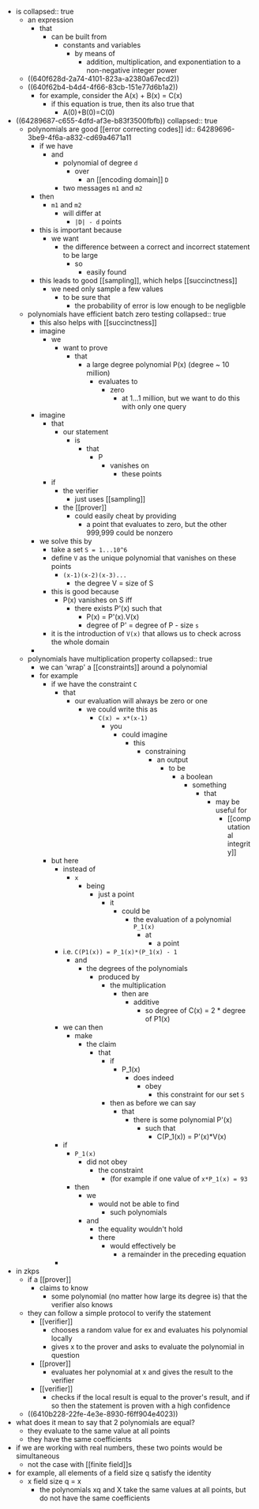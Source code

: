 - is
  collapsed:: true
	- an expression
		- that
			- can be built from
				- constants and variables
					- by means of
						- addition, multiplication, and exponentiation to a non-negative integer power
	- ((640f628d-2a74-4101-823a-a2380a67ecd2))
	- ((640f62b4-b4d4-4f66-83cb-151e77d6b1a2))
		- for example, consider the A(x) + B(x) = C(x)
			- if this equation is true, then its also true that
				- A(0)+B(0)=C(0)
- ((64289687-c655-4dfd-af3e-b83f3500fbfb))
  collapsed:: true
	- polynomials are good [[error correcting codes]]
	  id:: 64289696-3be9-4f6a-a832-cd69a4671a11
		- if we have
			- and
				- polynomial of degree `d`
					- over
						- an [[encoding domain]] `D`
				- two messages `m1` and `m2`
		- then
			- `m1` and `m2`
				- will differ at
					- `|D| - d` points
		- this is important because
			- we want
				- the difference between a correct and incorrect statement to be large
					- so
						- easily found
		- this leads to good [[sampling]], which helps [[succinctness]]
			- we need only sample a few values
				- to be sure that
					- the probability of error is low enough to be negligble
	- polynomials have efficient batch zero testing
	  collapsed:: true
		- this also helps with [[succinctness]]
		- imagine
			- we
				- want to prove
					- that
						- a large degree polynomial P(x) (degree ~ 10 million)
							- evaluates to
								- zero
									- at 1...1 million, but we want to do this with only one query
		- imagine
			- that
				- our statement
					- is
						- that
							- P
								- vanishes on
									- these points
			- if
				- the verifier
					- just uses [[sampling]]
				- the [[prover]]
					- could easily cheat by providing
						- a point that evaluates to zero, but the other 999,999 could be nonzero
		- we solve this by
			- take a set `S = 1...10^6`
			- define `V` as the unique polynomial that vanishes on these points
				- `(x-1)(x-2)(x-3)...`
					- the degree V = size of S
			- this is good because
				- P(x) vanishes on S iff
					- there exists P'(x) such that
						- P(x) = P'(x).V(x)
						- degree of P' = degree of P - size `s`
			- it is the introduction of `V(x)` that allows us to check across the whole domain
		-
	- polynomials have multiplication property
	  collapsed:: true
		- we can 'wrap' a [[constraints]] around a polynomial
		- for example
			- if we have the constraint `C`
				- that
					- our evaluation will always be zero or one
						- we could write this as
							- `C(x) = x*(x-1)`
								- you
									- could imagine
										- this
											- constraining
												- an output
													- to be
														- a boolean
															- something
																- that
																	- may be useful for
																		- [[computational integrity]]
			- but here
				- instead of
					- `x`
						- being
							- just a point
								- it
									- could be
										- the evaluation of a polynomial `P_1(x)`
											- at
												- a point
				- i.e. `C(P1(x)) = P_1(x)*(P_1(x) - 1`
					- and
						- the degrees of the polynomials
							- produced by
								- the multiplication
									- then are
										- additive
											- so degree of C(x) = 2 * degree of P1(x)
				- we can then
					- make
						- the claim
							- that
								- if
									- P_1(x)
										- does indeed
											- obey
												- this constraint for our set `S`
								- then as before we can say
									- that
										- there is some polynomial P'(x)
											- such that
												- C(P_1(x)) = P'(x)*V(x)
				- if
					- `P_1(x)`
						- did not obey
							- the constraint
								- (for example if one value of `x*P_1(x) = 93`
					- then
						- we
							- would not be able to find
								- such polynomials
						- and
							- the equality wouldn't hold
							- there
								- would effectively be
									- a remainder in the preceding equation
				-
- in zkps
	- if a [[prover]]
		- claims to know
			- some polynomial (no matter how large its degree is) that the verifier also knows
	- they can follow a simple protocol to verify the statement
		- [[verifier]]
			- chooses a random value for ex and evaluates his polynomial locally
			- gives x to the prover and asks to evaluate the polynomial in question
		- [[prover]]
			- evaluates her polynomial at x and gives the result to the verifier
		- [[verifier]]
			- checks if the local result is equal to the prover's result, and if so then the statement is proven with a high confidence
	- ((6410b228-22fe-4e3e-8930-f6ff904e4023))
- what does it mean to say that 2 polynomials are equal?
	- they evaluate to the same value at all points
	- they have the same coefficients
- if we are working with real numbers, these two points would be simultaneous
	- not the case with [[finite field]]s
- for example, all elements of a field size q satisfy the identity
	- x field size q = x
		- the polynomials xq and X take the same values at all points, but do not have the same coefficients